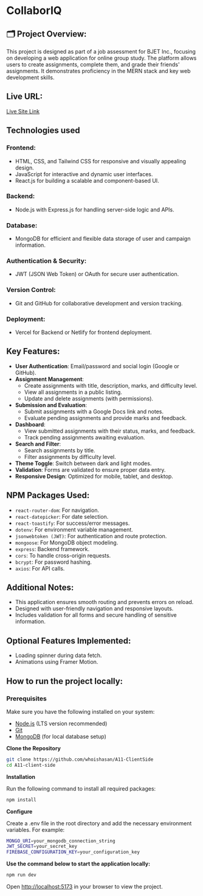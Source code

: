# CollaborIQ

## 🗂️ Project Overview:

This project is designed as part of a job assessment for BJET Inc., focusing on developing a web application for online group study. The platform allows users to create assignments, complete them, and grade their friends' assignments. It demonstrates proficiency in the MERN stack and key web development skills.

## Live URL:

[Live Site Link](https://qollabor-iq.netlify.app)

## Technologies used

### Frontend:

- HTML, CSS, and Tailwind CSS for responsive and visually appealing design.
- JavaScript for interactive and dynamic user interfaces.
- React.js for building a scalable and component-based UI.

### Backend:

- Node.js with Express.js for handling server-side logic and APIs.

### Database:

- MongoDB for efficient and flexible data storage of user and campaign information.

### Authentication & Security:

- JWT (JSON Web Token) or OAuth for secure user authentication.

### Version Control:

- Git and GitHub for collaborative development and version tracking.

### Deployment:

- Vercel for Backend or Netlify for frontend deployment.

## Key Features:

- **User Authentication**: Email/password and social login (Google or GitHub).
- **Assignment Management**:
  - Create assignments with title, description, marks, and difficulty level.
  - View all assignments in a public listing.
  - Update and delete assignments (with permissions).
- **Submission and Evaluation**:
  - Submit assignments with a Google Docs link and notes.
  - Evaluate pending assignments and provide marks and feedback.
- **Dashboard**:
  - View submitted assignments with their status, marks, and feedback.
  - Track pending assignments awaiting evaluation.
- **Search and Filter**:
  - Search assignments by title.
  - Filter assignments by difficulty level.
- **Theme Toggle**: Switch between dark and light modes.
- **Validation**: Forms are validated to ensure proper data entry.
- **Responsive Design**: Optimized for mobile, tablet, and desktop.

## NPM Packages Used:

- `react-router-dom`: For navigation.
- `react-datepicker`: For date selection.
- `react-toastify`: For success/error messages.
- `dotenv`: For environment variable management.
- `jsonwebtoken (JWT)`: For authentication and route protection.
- `mongoose`: For MongoDB object modeling.
- `express`: Backend framework.
- `cors`: To handle cross-origin requests.
- `bcrypt`: For password hashing.
- `axios`: For API calls.

## Additional Notes:

- This application ensures smooth routing and prevents errors on reload.
- Designed with user-friendly navigation and responsive layouts.
- Includes validation for all forms and secure handling of sensitive information.

## Optional Features Implemented:

- Loading spinner during data fetch.
- Animations using Framer Motion.

## How to run the project locally:

### Prerequisites

Make sure you have the following installed on your system:

- [Node.js](https://nodejs.org/) (LTS version recommended)
- [Git](https://git-scm.com/)
- [MongoDB](https://www.mongodb.com/) (for local database setup)

**Clone the Repository**

```bash
git clone https://github.com/whoishasan/A11-ClientSide
cd A11-client-side
```

**Installation**

Run the following command to install all required packages:

```bash
npm install
```

**Configure**

Create a .env file in the root directory and add the necessary environment variables. For example:

```bash
MONGO_URI=your_mongodb_connection_string
JWT_SECRET=your_secret_key
FIREBASE_CONFIGURATION_KEY=your_configuration_key
```

**Use the command below to start the application locally:**

```bash
npm run dev
```

Open [http://localhost:5173](http://localhost:5173) in your browser to view the project.
